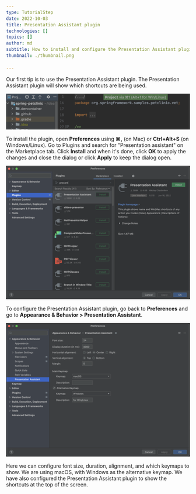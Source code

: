 ```yaml
---
type: TutorialStep
date: 2022-10-03
title: Presentation Assistant plugin
technologies: []
topics: []
author: md
subtitle: How to install and configure the Presentation Assistant plugin
thumbnail: ./thumbnail.png

---
```


Our first tip is to use the Presentation Assistant plugin. The Presentation Assistant plugin will show which shortcuts are being used.

![Presentation Assistant example](presentation-assistant-example.png)

To install the plugin, open **Preferences** using **⌘,** (on Mac) or **Ctrl+Alt+S** (on Windows/Linux). Go to Plugins and search for "Presentation assistant" on the Marketplace tab. Click **Install** and when it's done, click **OK** to apply the changes and close the dialog or click **Apply** to keep the dialog open.

![Install Presentation Assistant](presentation-assistant-install.png)

To configure the Presentation Assistant plugin, go back to **Preferences** and go to **Appearance & Behavior > Presentation Assistant**.

![Configure Presentation Assistant](presentation-assistant-config.png)

Here we can configure font size, duration, alignment, and which keymaps to show. We are using macOS, with Windows as the alternative keymap. We have also configured the Presentation Assistant plugin to show the shortcuts at the top of the screen. 